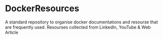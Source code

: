 # DockerResources
A standard repository to organise docker documentations and resourse that are frequently used. Resourses collected from LinkedIn, YouTube &amp; Web Article
